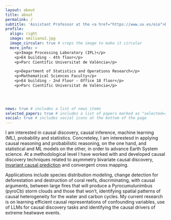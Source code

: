 ```yaml
---
layout: about
title: about
permalink: /
subtitle: 'Assistant Professor at the <a href="https://www.uv.es/eio">Department of Statistics and Operations Research</a> at the <a href="https://www.uv.es/">University of Valencia</a> and researcher at the <a href="https://isp.uv.es">Image &amp; Signal Processing (ISP) group</a>'
profile:
  align: right
  image: emiliano2.jpg
  image_circular: true # crops the image to make it circular
  more_info: >
    <p>Image Processing Laboratory (IPL)</p>
    <p>E4 building - 4th floor</p>
    <p>Parc Científic Universitat de València</p>

    <p>Department of Statistics and Operations Research</p>
    <p>Mathematical Sciences Faculty</p>
    <p>E4 building - 2nd Floor - Office 18 floor</p>
    <p>Parc Científic Universitat de València</p>

    
    

news: true # includes a list of news items
selected_papers: true # includes a list of papers marked as "selected={true}"
social: true # includes social icons at the bottom of the page
---
```


I am interested in causal discovery, causal inference, machine learning (ML), probability and statiistics. Concreteley, I am interestesd in applying causal reasoning and probabilistic reasoning, on the one hand, and statistical and ML models on the other, in order to advance Earth System science. At a methodological level I have worked with and developed causal discovery techniques related to asymmetry bivariate causal discovery, [invariant causal prediction](https://arxiv.org/abs/1501.01332) and convergent cross mapping. 

Appliications include species distribution modeling, change detection for deforestation and destruction of coral reefs, discriminating, with causal arguments, between large fires that will produce a Pyrocumulunimbus (pyroCb) storm clouds and those that won’t, identifying spatial patterns of causal heterogeneity for the water and carbon cycles. My current research is on learning efficient causal representations of confounding variables, use of LLMs for causal discovery tasks and identifying the causal drivers of extreme heatwave events. 
